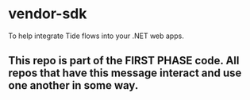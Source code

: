 # vendor-sdk
To help integrate Tide flows into your .NET web apps.
## This repo is part of the FIRST PHASE code. All repos that have this message interact and use one another in some way.
